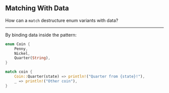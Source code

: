 ## Matching With Data

How can a `match` destructure enum variants with data?

---

By binding data inside the pattern:

```rust
enum Coin {
    Penny,
    Nickel,
    Quarter(String),
}

match coin {
    Coin::Quarter(state) => println!("Quarter from {state}!"),
    _ => println!("Other coin"),
}
```

